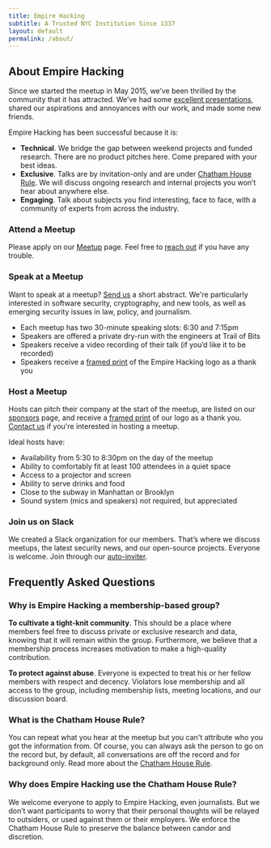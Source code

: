 ```yaml
---
title: Empire Hacking
subtitle: A Trusted NYC Institution Since 1337
layout: default
permalink: /about/
---
```


## About Empire Hacking

Since we started the meetup in May 2015, we’ve been thrilled by the community that it has attracted. We’ve had some [excellent presentations](/archive/), shared our aspirations and annoyances with our work, and made some new friends.

Empire Hacking has been successful because it is:

* **Technical**. We bridge the gap between weekend projects and funded research. There are no product pitches here. Come prepared with your best ideas.
* **Exclusive**. Talks are by invitation-only and are under [Chatham House Rule](https://www.chathamhouse.org/about/chatham-house-rule). We will discuss ongoing research and internal projects you won’t hear about anywhere else.
* **Engaging**. Talk about subjects you find interesting, face to face, with a community of experts from across the industry.

### Attend a Meetup

Please apply on our [Meetup](https://www.meetup.com/Empire-Hacking/) page. Feel free to [reach out](mailto:empirehacking@trailofbits.com) if you have any trouble.

### Speak at a Meetup

Want to speak at a meetup? [Send us](mailto:empirehacking@trailofbits.com) a short abstract. We're particularly interested in software security, cryptography, and new tools, as well as emerging security issues in law, policy, and journalism.

* Each meetup has two 30-minute speaking slots: 6:30 and 7:15pm
* Speakers are offered a private dry-run with the engineers at Trail of Bits
* Speakers receive a video recording of their talk (if you’d like it to be recorded)
* Speakers receive a [framed print](https://www.instagram.com/p/BIaUEJ5Alij/) of the Empire Hacking logo as a thank you

### Host a Meetup

Hosts can pitch their company at the start of the meetup, are listed on our [sponsors](https://www.meetup.com/Empire-Hacking/sponsors/) page, and receive a [framed print](https://www.instagram.com/p/BIaUEJ5Alij/) of our logo as a thank you. [Contact us](mailto:empirehacking@trailofbits.com) if you're interested in hosting a meetup.

Ideal hosts have:

* Availability from 5:30 to 8:30pm on the day of the meetup
* Ability to comfortably fit at least 100 attendees in a quiet space
* Access to a projector and screen
* Ability to serve drinks and food
* Close to the subway in Manhattan or Brooklyn
* Sound system (mics and speakers) not required, but appreciated

### Join us on Slack

We created a Slack organization for our members. That’s where we discuss meetups, the latest security news, and our open-source projects. Everyone is welcome. Join through our [auto-inviter](https://empireslacking.herokuapp.com).

## Frequently Asked Questions

### Why is Empire Hacking a membership-based group?

**To cultivate a tight-knit community**. This should be a place where members feel free to discuss private or exclusive research and data, knowing that it will remain within the group. Furthermore, we believe that a membership process increases motivation to make a high-quality contribution.

**To protect against abuse**. Everyone is expected to treat his or her fellow members with respect and decency. Violators lose membership and all access to the group, including membership lists, meeting locations, and our discussion board.

### What is the Chatham House Rule?

You can repeat what you hear at the meetup but you can't attribute who you got the information from. Of course, you can always ask the person to go on the record but, by default, all conversations are off the record and for background only. Read more about the [Chatham House Rule](https://www.chathamhouse.org/about/chatham-house-rule).

### Why does Empire Hacking use the Chatham House Rule?

We welcome everyone to apply to Empire Hacking, even journalists. But we don’t want participants to worry that their personal thoughts will be relayed to outsiders, or used against them or their employers. We enforce the Chatham House Rule to preserve the balance between candor and discretion.

